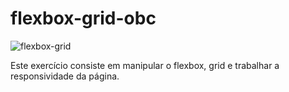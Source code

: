 # flexbox-grid-obc
![flexbox-grid](https://github.com/DevMateusmac/flexbox-grid-obc/assets/99038035/09ebf621-ed21-4a44-bdf1-a93a0841ae8d)
<p>Este exercício consiste em manipular o flexbox, grid e trabalhar a responsividade da página.</p>

